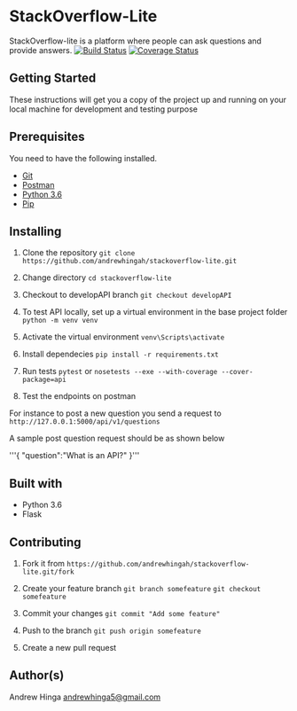 # StackOverflow-Lite

StackOverflow-lite is a platform where people can ask questions and provide answers.
[![Build Status](https://travis-ci.com/andrewhingah/stackoverflow-lite.svg?branch=developAPI)](https://travis-ci.com/andrewhingah/stackoverflow-lite)
[![Coverage Status](https://coveralls.io/repos/github/andrewhingah/stackoverflow-lite/badge.svg?branch=developAPI)](https://coveralls.io/github/andrewhingah/stackoverflow-lite?branch=developAPI)

## Getting Started
These instructions will get you a copy of the project up and running on your local machine for development and testing purpose
## Prerequisites
You need to have the following installed.
- [Git](https://git-scm.com/)
- [Postman](https://www.getpostman.com/)
- [Python 3.6](https://www.python.org/)
- [Pip](https://pypi.org/)
## Installing
1. Clone the repository
```git clone https://github.com/andrewhingah/stackoverflow-lite.git```

2. Change directory
```cd stackoverflow-lite```

3. Checkout to developAPI branch
```git checkout developAPI```

4. To test API locally, set up a virtual environment in the base project folder
```python -m venv venv```

5. Activate the virtual environment
```venv\Scripts\activate```

6. Install dependecies
```pip install -r requirements.txt```

7. Run tests
```pytest``` or ```nosetests --exe --with-coverage --cover-package=api```

8. Test the endpoints on postman

For instance to post a new question you send a request to ```http://127.0.0.1:5000/api/v1/questions```

A sample post question request should be as shown below

'''{
	"question":"What is an API?"
}'''

## Built with
- Python 3.6
- Flask

## Contributing
1. Fork it from ```https://github.com/andrewhingah/stackoverflow-lite.git/fork```

2. Create your feature branch ```git branch somefeature``` ```git checkout somefeature```

3. Commit your changes ```git commit "Add some feature"```

4. Push to the branch ```git push origin somefeature```

5. Create a new pull request

## Author(s)
Andrew Hinga andrewhinga5@gmail.com
